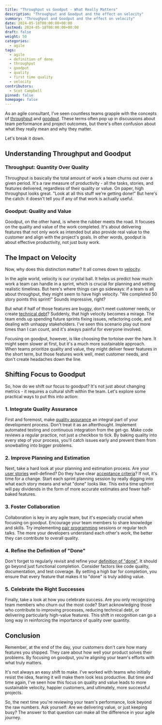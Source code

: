 ```yaml
---
title: "Throughput vs Goodput - What Really Matters"
description: "Throughput and Goodput and the effect on velocity"
summary: "Throughput and Goodput and the effect on velocity"
date: 2024-05-18T00:00:00+00:00
lastmod: 2024-05-18T00:00:00+00:00
draft: false
weight: 50
categories:
  - agile
tags:
  - agile
  - definition of done
  - throughput
  - goodput
  - quality
  - first time quality
  - velocity
contributors:
  - Scot Campbell
pinned: false
homepage: false
---
```


As an agile consultant, I've seen countless teams grapple with the concepts of [throughput](https://en.wikipedia.org/wiki/Throughput) and [goodput](https://en.wikipedia.org/wiki/Goodput). These terms often pop up in discussions about team performance and project outcomes, but there's often confusion about what they really mean and why they matter.

<!--more-->

Let's break it down.

## Understanding Throughput and Goodput

### Throughput: Quantity Over Quality

Throughput is basically the total amount of work a team churns out over a given period. It's a raw measure of productivity - all the tasks, stories, and features delivered, regardless of their quality or value. On paper, high throughput looks great. "Look at all this stuff we're getting done!" But here's the catch: it doesn't tell you if any of that work is actually useful.

### Goodput: Quality and Value

Goodput, on the other hand, is where the rubber meets the road. It focuses on the quality and value of the work completed. It's about delivering features that not only work as intended but also provide real value to the customer and align with the project's goals. In other words, goodput is about effective productivity, not just busy work.

## The Impact on Velocity

Now, why does this distinction matter? It all comes down to [velocity](https://en.wikipedia.org/wiki/Velocity_(software_development)).

In the agile world, velocity is our crystal ball. It helps us predict how much work a team can handle in a sprint, which is crucial for planning and setting realistic timelines. But here's where things can go sideways: if a team is all about throughput, they might seem to have high velocity. "We completed 50 story points this sprint!" Sounds impressive, right?

But what if half of those features are buggy, don't meet customer needs, or create [technical debt](https://en.wikipedia.org/wiki/Technical_debt)? Suddenly, that high velocity becomes a mirage. The team ends up spending future sprints fixing issues, refactoring code, and dealing with unhappy stakeholders. I've seen this scenario play out more times than I can count, and it's always painful for everyone involved.

Focusing on goodput, however, is like choosing the tortoise over the hare. It might seem slower at first, but it's a much more sustainable approach. When teams prioritize quality and value, they might deliver fewer features in the short term, but those features work well, meet customer needs, and don't create headaches down the line.

## Shifting Focus to Goodput

So, how do we shift our focus to goodput? It's not just about changing metrics - it requires a cultural shift within the team. Let's explore some practical ways to put this into action:

### 1. Integrate Quality Assurance

First and foremost, make [quality assurance](https://en.wikipedia.org/wiki/Quality_assurance) an integral part of your development process. Don't treat it as an afterthought. Implement automated testing and continuous integration from the get-go. Make code reviews a regular practice, not just a checkbox to tick. By baking quality into every step of your process, you'll catch issues early and prevent them from snowballing into bigger problems.

### 2. Improve Planning and Estimation

Next, take a hard look at your planning and estimation process. Are your [user stories](https://en.wikipedia.org/wiki/User_story) well-defined? Do they have clear [acceptance criteria](https://en.wikipedia.org/wiki/Acceptance_test–driven_development)? If not, it's time for a change. Start each sprint planning session by really digging into what each story means and what "done" looks like. This extra time upfront will pay dividends in the form of more accurate estimates and fewer half-baked features.

### 3. Foster Collaboration

Collaboration is key in any agile team, but it's especially crucial when focusing on goodput. Encourage your team members to share knowledge and skills. Try implementing [pair programming](https://en.wikipedia.org/wiki/Pair_programming) sessions or regular tech talks. The more your developers understand each other's work, the better they can contribute to overall quality.

### 4. Refine the Definition of "Done"

Don't forget to regularly revisit and refine your [definition of "done"](https://en.wikipedia.org/wiki/Definition_of_done). It should go beyond just functional completion. Consider factors like code quality, documentation, and test coverage. By setting a high bar for completion, you ensure that every feature that makes it to "done" is truly adding value.

### 5. Celebrate the Right Successes

Finally, take a look at how you celebrate success. Are you only recognizing team members who churn out the most code? Start acknowledging those who contribute to improving processes, reducing technical debt, or delivering particularly high-value features. This shift in recognition can go a long way in reinforcing the importance of quality over quantity.

## Conclusion

Remember, at the end of the day, your customers don't care how many features you shipped. They care about how well your product solves their problems. By focusing on goodput, you're aligning your team's efforts with what truly matters.

It's not always an easy shift to make. I've worked with teams who initially resist the idea, fearing it will make them look less productive. But time and time again, I've seen how this focus on quality and value leads to more sustainable velocity, happier customers, and ultimately, more successful projects.

So, the next time you're reviewing your team's performance, look beyond the raw numbers. Ask yourself: Are we delivering value, or just keeping busy? The answer to that question can make all the difference in your agile journey.

